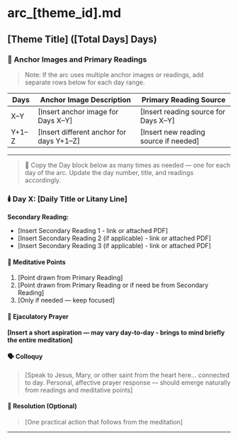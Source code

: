 # arc_[theme_id].md

## [Theme Title] ([Total Days] Days)

### 📜 Anchor Images and Primary Readings

> Note: If the arc uses multiple anchor images or readings, add separate rows below for each day range.

| Days     | Anchor Image Description                  | Primary Reading Source                  |
|----------|--------------------------------------------|-----------------------------------------|
| X–Y      | [Insert anchor image for Days X–Y]         | [Insert reading source for Days X–Y]    |
| Y+1–Z    | [Insert different anchor for days Y+1–Z]   | [Insert new reading source if needed]   |

---

> 🔁 Copy the Day block below as many times as needed — one for each day of the arc. Update the day number, title, and readings accordingly.

<!-- SMPF:DayStart -->
### 🕯️ Day X: [Daily Title or Litany Line]

<!-- SMPF:SecondaryReading -->
**Secondary Reading:**

- [Insert Secondary Reading 1 - link or attached PDF]
- [Insert Secondary Reading 2 (if applicable) - link or attached PDF]
- [Insert Secondary Reading 3 (if applicable) - link or attached PDF]

<!-- SMPF:MeditativePoints -->
#### 🎯 Meditative Points

1. [Point drawn from Primary Reading]
2. [Point drawn from Primary Reading or if need be from Secondary Reading]
3. [Only if needed — keep focused]

<!-- SMPF:EjaculatoryPrayer -->
#### 💬 Ejaculatory Prayer

**[Insert a short aspiration — may vary day-to-day - brings to mind briefly the entire meditation]**

<!-- SMPF:Colloquy -->
#### 🗣️ Colloquy
>
> [Speak to Jesus, Mary, or other saint from the heart here… connected to day. Personal, affective prayer response — should emerge naturally from readings and meditative points]

<!-- SMPF:Resolution -->
#### 🔨 Resolution (Optional)
>
> [One practical action that follows from the meditation]

<!-- tags: [Insert comma-separated thematic tags] -->
<!-- SMPF:DayEnd -->

---
